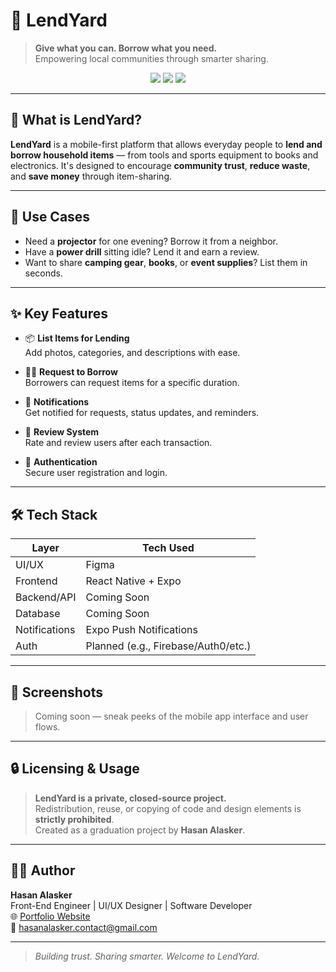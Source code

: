 # 🌿 LendYard

> **Give what you can. Borrow what you need.**  
> Empowering local communities through smarter sharing.

<p align="center">
  <img src="https://img.shields.io/badge/Built%20With-React%20Native-61dafb?style=for-the-badge&logo=react&logoColor=white" />
  <img src="https://img.shields.io/badge/Powered%20By-Expo-000020?style=for-the-badge&logo=expo&logoColor=white" />
  <img src="https://img.shields.io/badge/License-Private-red?style=for-the-badge" />
</p>

---

## 📱 What is LendYard?

**LendYard** is a mobile-first platform that allows everyday people to **lend and borrow household items** — from tools and sports equipment to books and electronics. It's designed to encourage **community trust**, **reduce waste**, and **save money** through item-sharing.

---

## 🎯 Use Cases

- Need a **projector** for one evening? Borrow it from a neighbor.
- Have a **power drill** sitting idle? Lend it and earn a review.
- Want to share **camping gear**, **books**, or **event supplies**? List them in seconds.

---


## ✨ Key Features

- 📦 **List Items for Lending**  
  Add photos, categories, and descriptions with ease.

- 🙋‍♂️ **Request to Borrow**  
  Borrowers can request items for a specific duration.

- 💬 **Notifications**  
  Get notified for requests, status updates, and reminders.

- 🌟 **Review System**  
  Rate and review users after each transaction.

- 🔐 **Authentication**  
  Secure user registration and login.

---

## 🛠 Tech Stack

| Layer        | Tech Used                |
|--------------|--------------------------|
| UI/UX        | Figma                    |
| Frontend     | React Native + Expo      |
| Backend/API  | Coming Soon              |
| Database     | Coming Soon              |
| Notifications| Expo Push Notifications  |
| Auth         | Planned (e.g., Firebase/Auth0/etc.) |

---

## 📸 Screenshots

> Coming soon — sneak peeks of the mobile app interface and user flows.

---

## 🔒 Licensing & Usage

> **LendYard is a private, closed-source project.**  
> Redistribution, reuse, or copying of code and design elements is **strictly prohibited**.  
> Created as a graduation project by **Hasan Alasker**.

---

## 👨‍💻 Author

**Hasan Alasker**  
Front-End Engineer | UI/UX Designer | Software Developer  
🌐 [Portfolio Website](https://hasan-alasker.netlify.app)  
📧 [hasanalasker.contact@gmail.com](mailto:hasanalasker.contact@gmail.com)

---

> *Building trust. Sharing smarter. Welcome to LendYard.*
